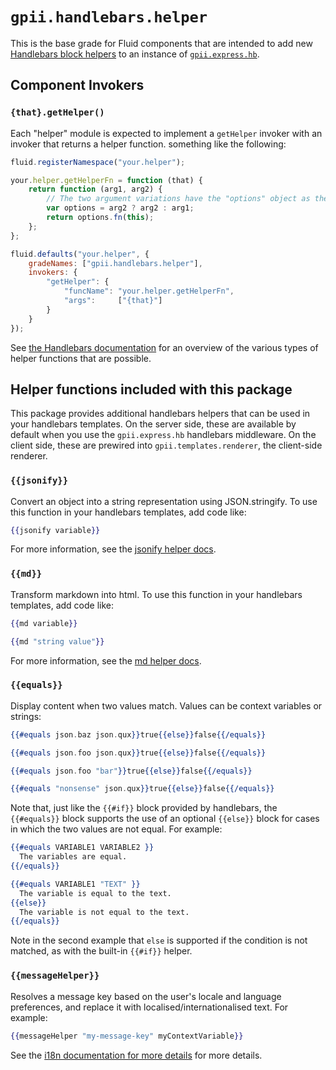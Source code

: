 # `gpii.handlebars.helper`

This is the base grade for Fluid components that are intended to add new [Handlebars block helpers](http://handlebarsjs.com/block_helpers.html)
to an instance of [`gpii.express.hb`](handlebars.md).

## Component Invokers

### `{that}.getHelper()`

Each "helper" module is expected to implement a `getHelper` invoker with an invoker that returns a helper function.
something like the following:

```javascript
fluid.registerNamespace("your.helper");

your.helper.getHelperFn = function (that) {
    return function (arg1, arg2) {
        // The two argument variations have the "options" object as the second argument.  one-argument variations have it as the first.
        var options = arg2 ? arg2 : arg1;
        return options.fn(this);
    };
};

fluid.defaults("your.helper", {
    gradeNames: ["gpii.handlebars.helper"],
    invokers: {
        "getHelper": {
            "funcName": "your.helper.getHelperFn",
            "args":     ["{that}"]
        }
    }
});
```

See [the Handlebars documentation](http:handlebarsjs.com/block_helpers.html) for an overview of the various types of
helper functions that are possible.

## Helper functions included with this package

This package provides additional handlebars helpers that can be used in your handlebars templates.  On the server side,
these are available by default when you use the `gpii.express.hb` handlebars middleware.  On the client side, these are
prewired into `gpii.templates.renderer`, the client-side renderer.

### `{{jsonify}}`

Convert an object into a string representation using JSON.stringify.  To use this function in your handlebars templates,
add code like:

```handlebars
{{jsonify variable}}
```

For more information, see the [jsonify helper docs](jsonifyHelper.md).

### `{{md}}`

Transform markdown into html.  To use this function in your handlebars templates, add code like:

```handlebars
{{md variable}}

{{md "string value"}}
```

For more information, see the [md helper docs](mdHelper.md).

### `{{equals}}`

Display content when two values match.  Values can be context variables or strings:

```handlebars
{{#equals json.baz json.qux}}true{{else}}false{{/equals}}

{{#equals json.foo json.qux}}true{{else}}false{{/equals}}

{{#equals json.foo "bar"}}true{{else}}false{{/equals}}

{{#equals "nonsense" json.qux}}true{{else}}false{{/equals}}
```

Note that, just like the `{{#if}}` block provided by handlebars, the `{{#equals}}` block supports the use of an optional
`{{else}}` block for cases in which the two values are not equal. For example:

```handlebars
{{#equals VARIABLE1 VARIABLE2 }}
  The variables are equal.
{{/equals}}

{{#equals VARIABLE1 "TEXT" }}
  The variable is equal to the text.
{{else}}
  The variable is not equal to the text.
{{/equals}}
```

Note in the second example that `else` is supported if the condition is not matched, as with the built-in `{{#if}}`
helper.

### `{{messageHelper}}`

Resolves a message key based on the user's locale and language preferences, and replace it with
localised/internationalised text.  For example:

```handlebars
{{messageHelper "my-message-key" myContextVariable}}
```

See the [i18n documentation for more details](i18n.md) for more details.